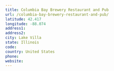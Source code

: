 ```yaml
---
title: Columbia Bay Brewery Restaurant and Pub
url: /columbia-bay-brewery-restaurant-and-pub/
latitude: 42.417
longitude: -88.074
address1: 
address2: 
city: Lake Villa
state: Illinois
code: 
country: United States
phone: 
website: 
---
```


